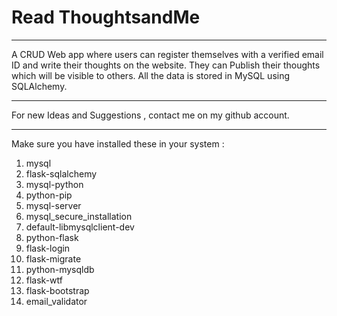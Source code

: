 # Read ThoughtsandMe
********************
A CRUD Web app where users can register themselves with a verified email ID and write their thoughts on the website.
They can Publish their thoughts which will be visible to others. All the data is stored in MySQL using SQLAlchemy.
********************
For new Ideas and Suggestions , contact me on my github account.
********************
Make sure you have installed these in your system :
1. mysql
2. flask-sqlalchemy 
3. mysql-python
4. python-pip
5. mysql-server
6. mysql_secure_installation
7. default-libmysqlclient-dev
8. python-flask
9. flask-login
10. flask-migrate
11. python-mysqldb
12. flask-wtf
13. flask-bootstrap
14. email_validator
